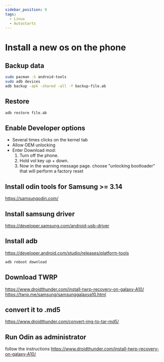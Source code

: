 ```yaml
---
sidebar_position: 9
tags:
  - Linux
  - Autostarts
---
```



# Install a new os on the phone

## Backup data

```bash
sudo pacman -S android-tools
sudo adb devices
adb backup -apk -shared -all -f backup-file.ab
```

## Restore

```bash
adb restore file.ab
```

## Enable Developer options

* Several times clicks on the kernel tab
* Allow OEM unlocking
* Enter Download mod:
  1. Turn off the phone.  
  2. Hold vol key up + down.
  3. Now in the warning message page. choose "unlocking bootloader" that will perform a factory reset

## Install odin tools for Samsung >= 3.14

<https://samsungodin.com/>

## Install samsung driver

<https://developer.samsung.com/android-usb-driver>

## Install adb

<https://developer.android.com/studio/releases/platform-tools>

```bash
adb reboot download
```

## Download TWRP

<https://www.droidthunder.com/install-twrp-recovery-on-galaxy-A10/>
<https://twrp.me/samsung/samsunggalaxya10.html>

## convert it to .md5

<https://www.droidthunder.com/convert-img-to-tar-md5/>

## Run Odin as administrator

follow the instructions
<https://www.droidthunder.com/install-twrp-recovery-on-galaxy-A10/>
